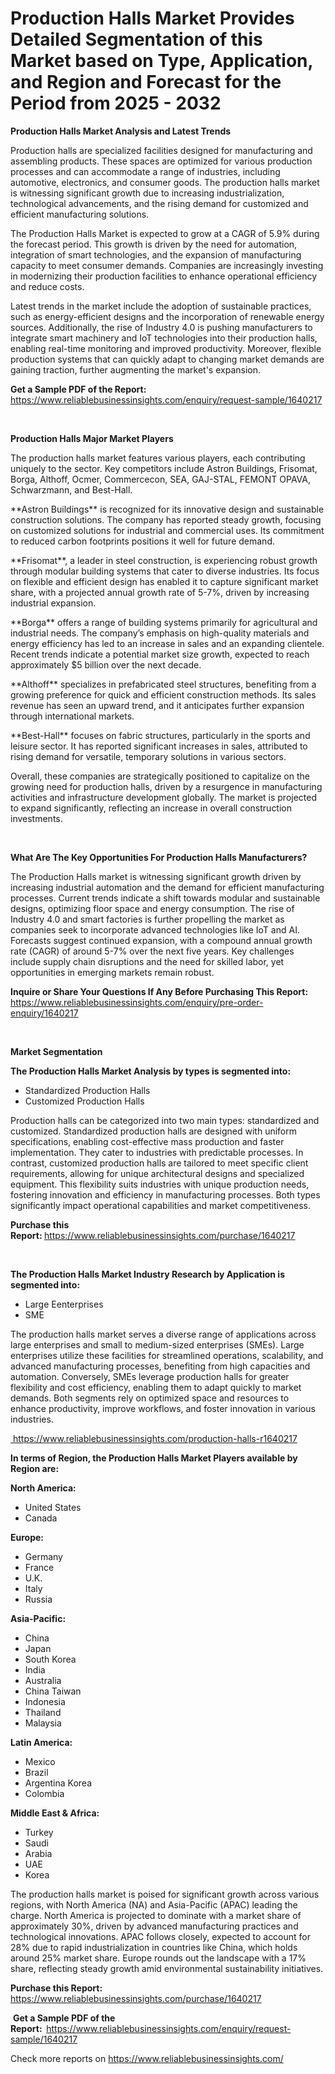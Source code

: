 <p><h1>Production Halls Market Provides Detailed Segmentation of this Market based on Type, Application, and Region and Forecast for the Period from 2025 - 2032</h1></p><p><strong>Production Halls Market Analysis and Latest Trends</strong></p>
<p><p>Production halls are specialized facilities designed for manufacturing and assembling products. These spaces are optimized for various production processes and can accommodate a range of industries, including automotive, electronics, and consumer goods. The production halls market is witnessing significant growth due to increasing industrialization, technological advancements, and the rising demand for customized and efficient manufacturing solutions.</p><p>The Production Halls Market is expected to grow at a CAGR of 5.9% during the forecast period. This growth is driven by the need for automation, integration of smart technologies, and the expansion of manufacturing capacity to meet consumer demands. Companies are increasingly investing in modernizing their production facilities to enhance operational efficiency and reduce costs.</p><p>Latest trends in the market include the adoption of sustainable practices, such as energy-efficient designs and the incorporation of renewable energy sources. Additionally, the rise of Industry 4.0 is pushing manufacturers to integrate smart machinery and IoT technologies into their production halls, enabling real-time monitoring and improved productivity. Moreover, flexible production systems that can quickly adapt to changing market demands are gaining traction, further augmenting the market's expansion.</p></p>
<p><strong>Get a Sample PDF of the Report:&nbsp;</strong> <a href="https://www.reliablebusinessinsights.com/enquiry/request-sample/1640217?utm_campaign=3057&utm_medium=2&utm_source=Github&utm_content=ia&utm_term=05032025&utm_id=production-halls">https://www.reliablebusinessinsights.com/enquiry/request-sample/1640217</a></p>
<p>&nbsp;</p>
<p><strong>Production Halls Major Market Players</strong></p>
<p><p>The production halls market features various players, each contributing uniquely to the sector. Key competitors include Astron Buildings, Frisomat, Borga, Althoff, Ocmer, Commercecon, SEA, GAJ-STAL, FEMONT OPAVA, Schwarzmann, and Best-Hall. </p><p>**Astron Buildings** is recognized for its innovative design and sustainable construction solutions. The company has reported steady growth, focusing on customized solutions for industrial and commercial uses. Its commitment to reduced carbon footprints positions it well for future demand.</p><p>**Frisomat**, a leader in steel construction, is experiencing robust growth through modular building systems that cater to diverse industries. Its focus on flexible and efficient design has enabled it to capture significant market share, with a projected annual growth rate of 5-7%, driven by increasing industrial expansion.</p><p>**Borga** offers a range of building systems primarily for agricultural and industrial needs. The company’s emphasis on high-quality materials and energy efficiency has led to an increase in sales and an expanding clientele. Recent trends indicate a potential market size growth, expected to reach approximately $5 billion over the next decade.</p><p>**Althoff** specializes in prefabricated steel structures, benefiting from a growing preference for quick and efficient construction methods. Its sales revenue has seen an upward trend, and it anticipates further expansion through international markets.</p><p>**Best-Hall** focuses on fabric structures, particularly in the sports and leisure sector. It has reported significant increases in sales, attributed to rising demand for versatile, temporary solutions in various sectors.</p><p>Overall, these companies are strategically positioned to capitalize on the growing need for production halls, driven by a resurgence in manufacturing activities and infrastructure development globally. The market is projected to expand significantly, reflecting an increase in overall construction investments.</p></p>
<p>&nbsp;</p>
<p><strong>What Are The Key Opportunities For Production Halls Manufacturers?</strong></p>
<p><p>The Production Halls market is witnessing significant growth driven by increasing industrial automation and the demand for efficient manufacturing processes. Current trends indicate a shift towards modular and sustainable designs, optimizing floor space and energy consumption. The rise of Industry 4.0 and smart factories is further propelling the market as companies seek to incorporate advanced technologies like IoT and AI. Forecasts suggest continued expansion, with a compound annual growth rate (CAGR) of around 5-7% over the next five years. Key challenges include supply chain disruptions and the need for skilled labor, yet opportunities in emerging markets remain robust.</p></p>
<p><strong>Inquire or Share Your Questions If Any Before Purchasing This Report:</strong> <a href="https://www.reliablebusinessinsights.com/enquiry/pre-order-enquiry/1640217?utm_campaign=3057&utm_medium=2&utm_source=Github&utm_content=ia&utm_term=05032025&utm_id=production-halls">https://www.reliablebusinessinsights.com/enquiry/pre-order-enquiry/1640217</a></p>
<p>&nbsp;</p>
<p><strong>Market Segmentation</strong></p>
<p><strong>The Production Halls Market Analysis by types is segmented into:</strong></p>
<p><ul><li>Standardized Production Halls</li><li>Customized Production Halls</li></ul></p>
<p><p>Production halls can be categorized into two main types: standardized and customized. Standardized production halls are designed with uniform specifications, enabling cost-effective mass production and faster implementation. They cater to industries with predictable processes. In contrast, customized production halls are tailored to meet specific client requirements, allowing for unique architectural designs and specialized equipment. This flexibility suits industries with unique production needs, fostering innovation and efficiency in manufacturing processes. Both types significantly impact operational capabilities and market competitiveness.</p></p>
<p><strong>Purchase this Report:&nbsp;</strong><a href="https://www.reliablebusinessinsights.com/purchase/1640217?utm_campaign=3057&utm_medium=2&utm_source=Github&utm_content=ia&utm_term=05032025&utm_id=production-halls">https://www.reliablebusinessinsights.com/purchase/1640217</a></p>
<p>&nbsp;</p>
<p><strong>The Production Halls Market Industry Research by Application is segmented into:</strong></p>
<p><ul><li>Large Eenterprises</li><li>SME</li></ul></p>
<p><p>The production halls market serves a diverse range of applications across large enterprises and small to medium-sized enterprises (SMEs). Large enterprises utilize these facilities for streamlined operations, scalability, and advanced manufacturing processes, benefiting from high capacities and automation. Conversely, SMEs leverage production halls for greater flexibility and cost efficiency, enabling them to adapt quickly to market demands. Both segments rely on optimized space and resources to enhance productivity, improve workflows, and foster innovation in various industries.</p></p>
<p><a href="https://www.reliablebusinessinsights.com/production-halls-r1640217?utm_campaign=3057&utm_medium=2&utm_source=Github&utm_content=ia&utm_term=05032025&utm_id=production-halls">&nbsp;https://www.reliablebusinessinsights.com/production-halls-r1640217</a></p>
<p><strong>In terms of Region, the Production Halls Market Players available by Region are:</strong></p>
<p>
    <p> <strong> North America: </strong>
        <ul>
            <li>United States</li>
            <li>Canada</li>
        </ul>
        </p> 
    <p> <strong> Europe: </strong>
        <ul>
            <li>Germany</li>
            <li>France</li>
            <li>U.K.</li>
            <li>Italy</li>
            <li>Russia</li>
        </ul>
        </p> 
    <p> <strong> Asia-Pacific: </strong>
        <ul>
            <li>China</li>
            <li>Japan</li>
            <li>South Korea</li>
            <li>India</li>
            <li>Australia</li>
            <li>China Taiwan</li>
            <li>Indonesia</li>
            <li>Thailand</li>
            <li>Malaysia</li>
        </ul>
        </p> 
    <p> <strong> Latin America: </strong>
        <ul>
            <li>Mexico</li>
            <li>Brazil</li>
            <li>Argentina Korea</li>
            <li>Colombia</li>
        </ul>
        </p> 
    <p> <strong> Middle East & Africa: </strong>
        <ul>
            <li>Turkey</li>
            <li>Saudi</li>
            <li>Arabia</li>
            <li>UAE</li>
            <li>Korea</li>
        </ul>
    </p>
    </p>
<p><p>The production halls market is poised for significant growth across various regions, with North America (NA) and Asia-Pacific (APAC) leading the charge. North America is projected to dominate with a market share of approximately 30%, driven by advanced manufacturing practices and technological innovations. APAC follows closely, expected to account for 28% due to rapid industrialization in countries like China, which holds around 25% market share. Europe rounds out the landscape with a 17% share, reflecting steady growth amid environmental sustainability initiatives.</p></p>
<p><strong>Purchase this Report: </strong><a href="https://www.reliablebusinessinsights.com/purchase/1640217?utm_campaign=3057&utm_medium=2&utm_source=Github&utm_content=ia&utm_term=05032025&utm_id=production-halls">https://www.reliablebusinessinsights.com/purchase/1640217</a></p>
<p>&nbsp;<strong>Get a Sample PDF of the Report:&nbsp;&nbsp;</strong><a href="https://www.reliablebusinessinsights.com/enquiry/request-sample/1640217?utm_campaign=3057&utm_medium=2&utm_source=Github&utm_content=ia&utm_term=05032025&utm_id=production-halls">https://www.reliablebusinessinsights.com/enquiry/request-sample/1640217</a></p>
<p><strong></strong></p>
<p>Check more reports on <a href="https://www.reliablebusinessinsights.com/?utm_campaign=3057&utm_medium=2&utm_source=Github&utm_content=ia&utm_term=05032025&utm_id=production-halls">https://www.reliablebusinessinsights.com/</a></p>